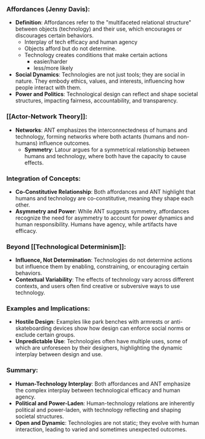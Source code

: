 ### Affordances (Jenny Davis):
- **Definition**: Affordances refer to the "multifaceted relational structure" between objects (technology) and their use, which encourages or discourages certain behaviors.
	- Interplay of tech efficacy and human agency
	- Objects afford but do not determine.
	- Technology creates conditions that make certain actions
		- easier/harder
		- less/more likely
- **Social Dynamics**: Technologies are not just tools; they are social in nature. They embody ethics, values, and interests, influencing how people interact with them.
- **Power and Politics**: Technological design can reflect and shape societal structures, impacting fairness, accountability, and transparency.
### [[Actor-Network Theory]]:
- **Networks**: ANT emphasizes the interconnectedness of humans and technology, forming networks where both actants (humans and non-humans) influence outcomes.
    - **Symmetry**: Latour argues for a symmetrical relationship between humans and technology, where both have the capacity to cause effects.
### Integration of Concepts:
- **Co-Constitutive Relationship**: Both affordances and ANT highlight that humans and technology are co-constitutive, meaning they shape each other.
- **Asymmetry and Power**: While ANT suggests symmetry, affordances recognize the need for asymmetry to account for power dynamics and human responsibility. Humans have agency, while artifacts have efficacy.
### Beyond [[Technological Determinism]]:
- **Influence, Not Determination**: Technologies do not determine actions but influence them by enabling, constraining, or encouraging certain behaviors.
- **Contextual Variability**: The effects of technology vary across different contexts, and users often find creative or subversive ways to use technology.
### Examples and Implications:
- **Hostile Design**: Examples like park benches with armrests or anti-skateboarding devices show how design can enforce social norms or exclude certain groups.
- **Unpredictable Use**: Technologies often have multiple uses, some of which are unforeseen by their designers, highlighting the dynamic interplay between design and use.
### Summary:
- **Human-Technology Interplay**: Both affordances and ANT emphasize the complex interplay between technological efficacy and human agency.
- **Political and Power-Laden**: Human-technology relations are inherently political and power-laden, with technology reflecting and shaping societal structures.
- **Open and Dynamic**: Technologies are not static; they evolve with human interaction, leading to varied and sometimes unexpected outcomes.